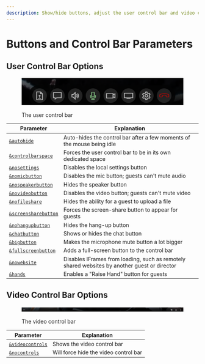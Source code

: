 ```yaml
---
description: Show/hide buttons, adjust the user control bar and video control bar
---
```


# Buttons and Control Bar Parameters

## User Control Bar Options

<div align="left">

<figure><img src="../../.gitbook/assets/image (1) (2) (6).png" alt=""><figcaption><p>The user control bar</p></figcaption></figure>

</div>

| Parameter                                                               | Explanation                                                                                  |
| ----------------------------------------------------------------------- | -------------------------------------------------------------------------------------------- |
| [`&autohide`](../../parameters-only-on-beta/and-autohide.md)            | Auto-hides the control bar after a few moments of the mouse being idle                       |
| [`&controlbarspace`](../settings-parameters/and-controlbarspace.md)     | Forces the user control bar to be in its own dedicated space                                 |
| [`&nosettings`](../../source-settings/and-nosettings.md)                | Disables the local settings button                                                           |
| [`&nomicbutton`](../../viewers-settings/nomicbutton.md)                 | Disables the mic button; guests can't mute audio                                             |
| [`&nospeakerbutton`](../../source-settings/and-nospeakerbutton.md)      | Hides the speaker button                                                                     |
| [`&novideobutton`](../../viewers-settings/and-novideobutton.md)         | Disables the video button; guests can't mute video                                           |
| [`&nofileshare`](../../source-settings/nofileshare.md)                  | Hides the ability for a guest to upload a file                                               |
| [`&screensharebutton`](../settings-parameters/and-screensharebutton.md) | Forces the screen-share button to appear for guests                                          |
| [`&nohangupbutton`](../settings-parameters/and-nohangupbutton.md)       | Hides the hang-up button                                                                     |
| [`&chatbutton`](../../general-settings/chatbutton.md)                   | Shows or hides the chat button                                                               |
| [`&bigbutton`](../../newly-added-parameters/and-bigbutton.md)           | Makes the microphone mute button a lot bigger                                                |
| [`&fullscreenbutton`](../settings-parameters/and-fullscreenbutton.md)   | Adds a full-screen button to the control bar                                                 |
| [`&nowebsite`](../../source-settings/nowebsite.md)                      | Disables IFrames from loading, such as remotely shared websites by another guest or director |
| [`&hands`](../../source-settings/and-hands.md)                          | Enables a "Raise Hand" button for guests                                                     |

## Video Control Bar Options

<div align="left">

<figure><img src="../../.gitbook/assets/image (9) (1).png" alt=""><figcaption><p>The video control bar</p></figcaption></figure>

</div>

| Parameter                                                          | Explanation                           |
| ------------------------------------------------------------------ | ------------------------------------- |
| [`&videocontrols`](../newly-added-parameters/and-videocontrols.md) | Shows the video control bar           |
| [`&nocontrols`](../settings-parameters/and-nocontrols.md)          | Will force hide the video control bar |
